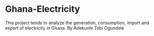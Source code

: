 # Ghana-Electricity
This project tends to analyze the generation, consumption, import and export of electricity in Ghana. By Adekunle Tobi Ogundele  
